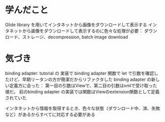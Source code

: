 # 学んだこと
Glide library を用いてインタネットから画像をダウンロードして表示する
インタネットから画像をダウンロードして表示するのに色々な処理が必要：
  ダウンロード、ストレージ、decompression, batch image download

# 気づき
binding adapter:
  tutorial の 実装で binding adapter 関数で let で引数を確認したけど、早期リータンの方が簡潔だからリファクタした
  binding adapter の新しい定義方に会った：
    第一目の引数はViewで、第二目の引数はxmlで受け取った値だ。
    前のbinding adapter の実装では関数はViewのextension関数として定義されていた

インタネットから情報を取得するとき、色々な状態（ダウンロード中、済、失敗など）があるからすべてに対応する必要がある
